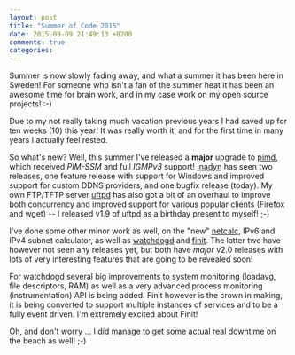 ```yaml
---
layout: post
title: "Summer of Code 2015"
date: 2015-09-09 21:49:13 +0200
comments: true
categories: 
---
```


Summer is now slowly fading away, and what a summer it has been here in
Sweden!  For someone who isn't a fan of the summer heat it has been an
awesome time for brain work, and in my case work on my open source
projects! :-)

Due to my not really taking much vacation previous years I had saved up
for ten weeks (10) this year!  It was really worth it, and for the first
time in many years I actually feel rested.

So what's new?  Well, this summer I've released a **major** upgrade to
[pimd](/pimd.html), which received *PIM-SSM* and full *IGMPv3* support!
[Inadyn](/inadyn.html) has seen two releases, one feature release with
support for Windows and improved support for custom DDNS providers, and
one bugfix release (today).  My own FTP/TFTP server [uftpd](/uftpd.html)
has also got a bit of an overhaul to improve both concurrency and
improved support for various popular clients (Firefox and wget) -- I
released v1.9 of uftpd as a birthday present to myself! ;-)

I've done some other minor work as well, on the "new" [netcalc][], IPv6
and IPv4 subnet calculator, as well as [watchdogd][] and [finit][].  The
latter two have however not seen any releases yet, but both have *major*
v2.0 releases with lots of very interesting features that are going to
be revealed soon!

For watchdogd several big improvements to system monitoring (loadavg,
file descriptors, RAM) as well as a very advanced process monitoring
(instrumentation) API is being added.  Finit however is the crown in
making, it is being converted to support multiple instances of services
and to be a fully event driven.  I'm extremely excited about Finit!

Oh, and don't worry ... I did manage to get some actual real downtime on
the beach as well! ;-)

[finit]:     /finit.html
[netcalc]:   https://github.com/troglobit/netcalc
[watchdogd]: https://github.com/troglobit/watchdogd

<!--
  -- Local Variables:
  -- mode: markdown
  -- End:
  -->
